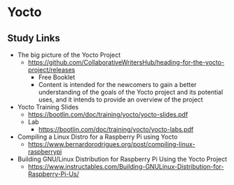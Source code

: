 # Yocto

## Study Links

- The big picture of the Yocto Project
  - <https://github.com/CollaborativeWritersHub/heading-for-the-yocto-project/releases>
    - Free Booklet
    - Content is intended for the newcomers to gain a better understanding of the goals of the Yocto project and its potential uses, and it intends to provide an overview of the project
- Yocto Training Slides
  - <https://bootlin.com/doc/training/yocto/yocto-slides.pdf>
  - Lab
    - <https://bootlin.com/doc/training/yocto/yocto-labs.pdf>
- Compiling a Linux Distro for a Raspberry Pi using Yocto
  - <https://www.bernardorodrigues.org/post/compiling-linux-raspberrypi>
- Building GNU/Linux Distribution for Raspberry Pi Using the Yocto Project
  - <https://www.instructables.com/Building-GNULinux-Distribution-for-Raspberry-Pi-Us/>
